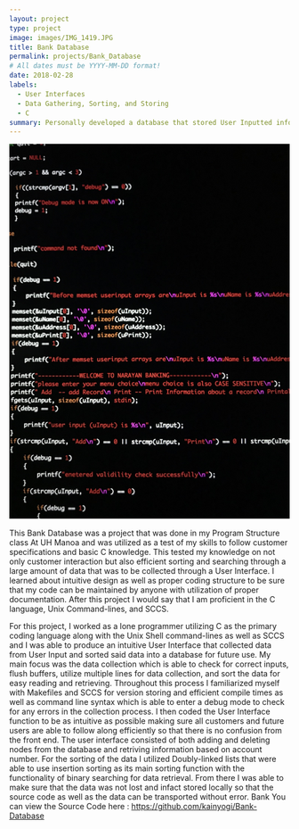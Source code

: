 ```yaml
---
layout: project
type: project
image: images/IMG_1419.JPG
title: Bank Database
permalink: projects/Bank_Database
# All dates must be YYYY-MM-DD format!
date: 2018-02-28
labels:
  - User Interfaces
  - Data Gathering, Sorting, and Storing
  - C
summary: Personally developed a database that stored User Inputted information that utilizing Linked Lists and Insertion Sorting.
---
```


<div class="ui small rounded images">
  <img class="ui image" src="../images/IMG_1421.JPG">
</div>

This Bank Database was a project that was done in my Program Structure class At UH Manoa and was utilized as a test of my skills to follow customer specifications and basic C knowledge. This tested my knowledge on not only customer interaction but also efficient sorting and searching through a large amount of data that was to be collected through a User Interface. I learned about intuitive design as well as proper coding structure to be sure that my code can be maintained by anyone with utilization of proper documentation. After this project I would say that I am proficient in the C language, Unix Command-lines, and SCCS.

For this project, I worked as a lone programmer utilizing C as the primary coding language along with the Unix Shell command-lines as well as SCCS and I was able to produce an intuitive User Interface that collected data from User Input and sorted said data into a database for future use. My main focus was the data collection which is able to check for correct inputs, flush buffers, utilize multiple lines for data collection, and sort the data for easy reading and retrieving. Throughout this process I familiarized myself with Makefiles and SCCS for version storing and efficient compile times as well as command line syntax which is able to enter a debug mode to check for any errors in the collection process. I then coded the User Interface function to be as intuitive as possible making sure all customers and future users are able to follow along efficiently so that there is no confusion from the front end. The user interface consisted of both adding and deleting nodes from the database and retriving information based on account number. For the sorting of the data I utilized Doubly-linked lists that were able to use insertion sorting as its main sorting function with the functionality of binary searching for data retrieval. From there I was able to make sure that the data was not lost and infact stored locally so that the source code as well as the data can be transported without error. 
Bank
You can view the Source Code here : https://github.com/kainyogi/Bank-Database




